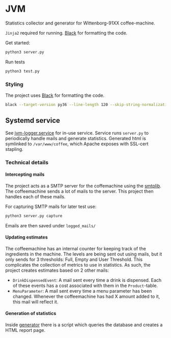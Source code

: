 # JVM

Statistics collector and generator for Wittenborg-91XX coffee-machine.


`Jinja2` required for running. [Black](https://github.com/psf/black) for formatting the code.

Get started:
```bash
python3 server.py
```

Run tests
```bash
python3 test.py
```

### Styling
The project uses [Black](https://github.com/psf/black) for formatting the code.
```bash
black --target-version py36 --line-length 120 --skip-string-normalization *.py
```

## Systemd service
See [jvm-logger.service](jvm-logger.service) for in-use service. Service runs `server.py` to periodically handle mails and generate statistics. 
Generated html is symlinked to `/var/www/coffee`, which Apache exposes with SSL-cert stapling.

### Technical details

#### Intercepting mails
The project acts as a SMTP server for the coffemachine using the [smtplib](https://docs.python.org/3/library/smtplib.html). The coffeemachine sends a lot of mails to the server.
This project then handles each of these mails.

For capturing SMTP mails for later test use:
```bash
python3 server.py capture
```
Emails are then saved under `logged_mails/`

#### Updating estimates
The coffeemachine has an internal counter for keeping track of the ingredients in the machine. The levels are being sent out using mails, but it only sends for 3 thresholds: Full, Empty and User Threshold.
This complicates the collection of metrics to use in statistics.
As such, the project creates estimates based on 2 other mails:
* `DrinkDispensedEvent`: A mail sent every time a drink is dispensed. Each of these events has a cost associated with them in the `Product`-table.
* `MenuParameter`: A mail sent every time a menu parameter has been changed. Whenever the coffeemachine has had X amount added to it, this mail will reflect it.

#### Generation of statistics
Inside [generator](generator) there is a script which queries the database and creates a HTML report page.
